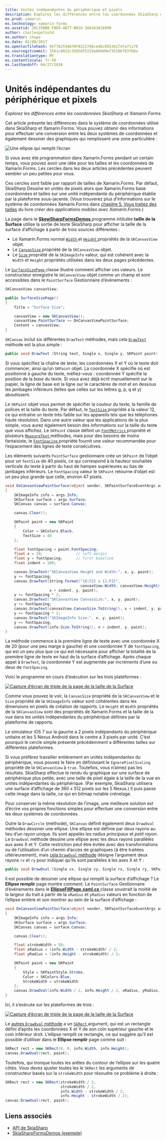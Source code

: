 ```yaml
---
title: Unités indépendantes du périphérique et pixels
description: Explorez les différences entre les coordonnées SkiaSharp et Xamarin.Forms
ms.prod: xamarin
ms.technology: xamarin-forms
ms.assetid: 26C25BB8-FBE8-4B77-B01D-16A163A16890
author: charlespetzold
ms.author: chape
ms.date: 02/09/2017
ms.openlocfilehash: 95f782fd4670782217d8ce4bc055341747a71170
ms.sourcegitcommit: 1561c8022c3585655229a869d9ef3510bf83f00a
ms.translationtype: MT
ms.contentlocale: fr-FR
ms.lasthandoff: 04/27/2018
---
```

# <a name="pixels-and-device-independent-units"></a>Unités indépendantes du périphérique et pixels

_Explorez les différences entre les coordonnées SkiaSharp et Xamarin.Forms_

Cet article présente les différences dans le système de coordonnées utilisé dans SkiaSharp et Xamarin.Forms. Vous pouvez obtenir des informations pour effectuer une conversion entre les deux systèmes de coordonnées et également dessiner des graphiques qui remplissent une zone particulière :

![](pixels-images/screenfillexample.png "Une ellipse qui remplit l’écran")

Si vous avez été programmation dans Xamarin.Forms pendant un certain temps, vous pouvez avoir une idée pour les tailles et les coordonnées de Xamarin.Forms. Les cercles dans les deux articles précédentes peuvent sembler un peu petites pour vous.

Ces cercles *sont* faible par rapport de tailles de Xamarin.Forms. Par défaut, SkiaSharp Dessine en unités de pixels alors que Xamarin.Forms base coordonnées et tailles sur une unité indépendante du périphérique établie par la plateforme sous-jacente. (Vous trouverez plus d’informations sur le système de coordonnées Xamarin.Forms dans [chapitre 5. Vous traitez des tailles](~/xamarin-forms/creating-mobile-apps-xamarin-forms/summaries/chapter05.md) du livre *créer des applications mobiles avec Xamarin.Forms*.)

La page dans le [ **SkewSharpFormsDemos** ](https://developer.xamarin.com/samples/xamarin-forms/SkiaSharpForms/Demos/) programme intitulée **taille de la Surface** utilise la sortie de texte SkiaSharp pour afficher la taille de la surface d’affichage à partir de trois sources différentes :

- Le Xamarin.Forms normal [ `Width` ](https://developer.xamarin.com/api/property/Xamarin.Forms.VisualElement.Width/) et [ `Height` ](https://developer.xamarin.com/api/property/Xamarin.Forms.VisualElement.Height/) propriétés de la `SKCanvasView` objet.
- Le [ `CanvasSize` ](https://developer.xamarin.com/api/property/SkiaSharp.Views.Forms.SKCanvasView.CanvasSize/) propriété de la `SKCanvasView` objet.
- Le [ `Size` ](https://developer.xamarin.com/api/property/SkiaSharp.SKImageInfo.Size/) propriété de la `SKImageInfo` valeur, qui est cohérent avec la `Width` et `Height` propriétés utilisées dans les deux pages précédentes.

Le [ `SurfaceSizePage` ](https://github.com/xamarin/xamarin-forms-samples/blob/master/SkiaSharpForms/Demos/Demos/SkiaSharpFormsDemos/Basics/SurfaceSizePage.cs) classe illustre comment afficher ces valeurs. Le constructeur enregistre le `SKCanvasView` objet comme un champ et sont accessibles dans le `PaintSurface` Gestionnaire d’événements :

```csharp
SKCanvasView canvasView;

public SurfaceSizePage()
{
    Title = "Surface Size";

    canvasView = new SKCanvasView();
    canvasView.PaintSurface += OnCanvasViewPaintSurface;
    Content = canvasView;
}
```

`SKCanvas` inclut six différentes `DrawText` méthodes, mais cela [ `DrawText` ](https://developer.xamarin.com/api/member/SkiaSharp.SKCanvas.DrawText/p/System.String/System.Single/System.Single/SkiaSharp.SKPaint/) méthode est la plus simple :

```csharp
public void DrawText (String text, Single x, Single y, SKPaint paint)
```

Si vous spécifiez la chaîne de texte, les coordonnées X et Y où le texte doit commencer, ainsi qu’un `SKPaint` objet. La coordonnée X spécifie où est positionné à gauche du texte, méfiez-vous : coordonnée Y spécifie la position de la *base* du texte. Si vous avez déjà écrit manuellement sur le papier, la ligne de base est la ligne sur le caractères de mot et en dessous les jambages inférieurs (telles que celles sur les lettres g, p, q et y) aboutissent.

Le `SKPaint` objet vous permet de spécifier la couleur du texte, la famille de polices et la taille du texte. Par défaut, le [ `TextSize` ](https://developer.xamarin.com/api/property/SkiaSharp.SKPaint.TextSize/) propriété a la valeur 12, ce qui entraîne un texte très faible sur les appareils tels que les téléphones haute résolution. Dans une autre valeur que les applications de la plus simple, vous aurez également besoin des informations sur la taille du texte que vous affichez. Le `SKPaint` classe définit un [ `FontMetrics` ](https://developer.xamarin.com/api/property/SkiaSharp.SKPaint.FontMetrics/) propriété et plusieurs [ `MeasureText` ](https://developer.xamarin.com/api/member/SkiaSharp.SKPaint.MeasureText/p/System.String/) méthodes, mais pour des besoins de moins fantaisiste, le [ `FontSpacing` ](https://developer.xamarin.com/api/property/SkiaSharp.SKPaint.FontSpacing/) propriété fournit une valeur recommandée pour l’espacement des lignes de texte consécutives.

Les éléments suivants `PaintSurface` gestionnaire crée un `SKPaint` de l’objet pour un `TextSize` de 40 pixels, ce qui correspond à la hauteur souhaitée verticale du texte à partir du haut de hampes supérieures au bas de jambages inférieurs. Le `FontSpacing` valeur le `SKPaint` retourne d’objet est un peu plus grande que celle, environ 47 pixels.

```csharp
void OnCanvasViewPaintSurface(object sender, SKPaintSurfaceEventArgs args)
{
    SKImageInfo info = args.Info;
    SKSurface surface = args.Surface;
    SKCanvas canvas = surface.Canvas;

    canvas.Clear();

    SKPaint paint = new SKPaint
    {
        Color = SKColors.Black,
        TextSize = 40
    };

    float fontSpacing = paint.FontSpacing;
    float x = 20;               // left margin
    float y = fontSpacing;      // first baseline
    float indent = 100;

    canvas.DrawText("SKCanvasView Height and Width:", x, y, paint);
    y += fontSpacing;
    canvas.DrawText(String.Format("{0:F2} x {1:F2}",
                                  canvasView.Width, canvasView.Height),
                    x + indent, y, paint);
    y += fontSpacing * 2;
    canvas.DrawText("SKCanvasView CanvasSize:", x, y, paint);
    y += fontSpacing;
    canvas.DrawText(canvasView.CanvasSize.ToString(), x + indent, y, paint);
    y += fontSpacing * 2;
    canvas.DrawText("SKImageInfo Size:", x, y, paint);
    y += fontSpacing;
    canvas.DrawText(info.Size.ToString(), x + indent, y, paint);
}
```

La méthode commence à la première ligne de texte avec une coordonnée X de 20 (pour une peu marge à gauche) et une coordonnée Y de `fontSpacing`, qui est un peu plus que ce qui est nécessaire pour afficher la totalité de la première ligne de texte en haut de la surface d’affichage. Après chaque appel à `DrawText`, la coordonnée Y est augmentée par incréments d’une ou deux de `fontSpacing`.

Voici le programme en cours d’exécution sur les trois plateformes :

[![](pixels-images/surfacesize-small.png "Capture d’écran de triple de la page de la taille de la Surface")](pixels-images/surfacesize-large.png#lightbox "Triple capture d’écran de la page de la taille de la Surface")

Comme vous pouvez le voir, la `CanvasSize` propriété de la `SKCanvasView` et le `Size` propriété de la `SKImageInfo` valeur sont cohérentes dans les dimensions en pixels de création de rapports. Le `Height` et `Width` propriétés de la `SKCanvasView` sont des propriétés de Xamarin.Forms et la taille de la vue dans les unités indépendantes du périphérique définies par la plateforme de rapports.

Le simulateur iOS 7 sur la gauche a 2 pixels indépendants du périphérique unitaire et les 5 Nexus Android dans le centre a 3 pixels par unité. C’est pourquoi le cercle simple présenté précédemment a différentes tailles sur différentes plateformes.

Si vous préférez travailler entièrement en unités indépendantes du périphérique, vous pouvez le faire en définissant le `IgnorePixelScaling` propriété de la `SKCanvasView` à `true`. Toutefois, vous n’aimez pas les résultats. SkiaSharp effectue le rendu du graphique sur une surface de périphérique plus petite, avec une taille de pixel égale à la taille de la vue en unités indépendantes du périphérique. (Par exemple, SkiaSharp utilisera une surface d’affichage de 360 x 512 pixels sur les 5 Nexus.) Il puis passe cette image dans la taille, ce qui en bitmap notable crénelage.

Pour conserver la même résolution de l’image, une meilleure solution est d’écrire vos propres fonctions simples pour effectuer une conversion entre les deux systèmes de coordonnées.

Outre la `DrawCircle` (méthode), `SKCanvas` définit également deux `DrawOval` méthodes dessiner une ellipse. Une ellipse est définie par deux rayons au lieu d’un rayon unique. Ils sont appelés les *radius principaux* et *petit rayon*. Le `DrawOval` méthode dessine une ellipse avec les deux rayons parallèles aux axes X et Y. Cette restriction peut être évitée avec des transformations ou de l’utilisation d’un chemin d’accès de graphiques (à être traitées ultérieurement), mais [cela `DrawOval` méthode](https://developer.xamarin.com/api/member/SkiaSharp.SKCanvas.DrawOval/p/System.Single/System.Single/System.Single/System.Single/SkiaSharp.SKPaint/) désigne l’argument deux rayons `rx` et `ry` pour indiquer qu’ils sont parallèles à les axes X et Y :

```csharp
public void DrawOval (Single cx, Single cy, Single rx, Single ry, SKPaint paint)
```

Il est possible de dessiner une ellipse qui remplit la surface d’affichage ? Le **Ellipse remplir** page montre comment. Le `PaintSurface` Gestionnaire d’événements dans le [ **EllipseFillPage.xaml.cs** ](https://github.com/xamarin/xamarin-forms-samples/blob/master/SkiaSharpForms/Demos/Demos/SkiaSharpFormsDemos/Basics/EllipseFillPage.xaml.cs) classe soustrait la moitié de la largeur du trait à partir de la `xRadius` et `yRadius` valeurs en fonction de l’ellipse entière et son montrer au sein de la surface d’affichage :

```csharp
void OnCanvasViewPaintSurface(object sender, SKPaintSurfaceEventArgs args)
{
    SKImageInfo info = args.Info;
    SKSurface surface = args.Surface;
    SKCanvas canvas = surface.Canvas;

    canvas.Clear();

    float strokeWidth = 50;
    float xRadius = (info.Width - strokeWidth) / 2;
    float yRadius = (info.Height - strokeWidth) / 2;

    SKPaint paint = new SKPaint
    {
        Style = SKPaintStyle.Stroke,
        Color = SKColors.Blue,
        StrokeWidth = strokeWidth
    };
    canvas.DrawOval(info.Width / 2, info.Height / 2, xRadius, yRadius, paint);
}
```

Ici, il s’exécute sur les plateformes de trois :

[![](pixels-images/ellipsefill-small.png "Capture d’écran de triple de la page de la taille de la Surface")](pixels-images/ellipsefill-large.png#lightbox "Triple capture d’écran de la page de la taille de la Surface")

Le [autres `DrawOval` méthode](https://developer.xamarin.com/api/member/SkiaSharp.SKCanvas.DrawOval/p/SkiaSharp.SKRect/SkiaSharp.SKPaint/) a un [ `SGRect` ](https://developer.xamarin.com/api/type/SkiaSharp.SKRect/) argument, qui est un rectangle défini d’après les coordonnées X et Y de son coin supérieur gauche et le coin inférieur droit. L’ellipse remplit ce rectangle, ce qui suggère qu’il est possible d’utiliser dans le **Ellipse remplir** page comme suit :

```csharp
SKRect rect = new SKRect(0, 0, info.Width, info.Height);
canvas.DrawOval(rect, paint);
```

Toutefois, qui tronque toutes les arêtes du contour de l’ellipse sur les quatre côtés. Vous devez ajuster toutes les le `SKRect` les arguments de constructeur basés sur la `strokeWidth` pour résoudre ce problème à droite :

```csharp
SKRect rect = new SKRect(strokeWidth / 2,
                         strokeWidth / 2,
                         info.Width - strokeWidth / 2,
                         info.Height - strokeWidth / 2);
canvas.DrawOval(rect, paint);
```


## <a name="related-links"></a>Liens associés

- [API de SkiaSharp](https://developer.xamarin.com/api/root/SkiaSharp/)
- [SkiaSharpFormsDemos (exemple)](https://developer.xamarin.com/samples/xamarin-forms/SkiaSharpForms/Demos/)
